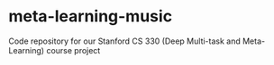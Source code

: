 # meta-learning-music
Code repository for our Stanford CS 330 (Deep Multi-task and Meta-Learning) course project
